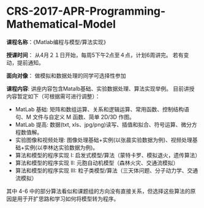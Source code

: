 # CRS-2017-APR-Programming-Mathematical-Model

**课程名称**：《Matlab编程与模型/算法实现》

**授课时间**： 从4月２１日开始，每周5下午2点至４点，计划6周讲完。 若有变动，提前通知。

**面向对像**： 做模拟和数据处理的同学可选择性参加

**课程内容**: 讲座内容包含Matalb基础、实验数据处理、算法实现举例。 目前讲授内容暂定如下（可根据需可进行调整）：

* MatLab 基础: 矩阵和数组运算、关系和逻辑运算、常用函数、控制结构语句、M 文件与自定义 M 函数、简单 2D/3D 作图。
* MatLab 提高: 数据(txt, xls、jpg/png)读写、插值和拟合、符号运算、微分方程数值解。
* 实验图像和视频处理: 图像处理基础+实例(以张晨实验数据为例)、视频处理基础+实例(以李林达实验数据为例)。
* 算法和模型的程序实现   I: 启发式模型/算法（蒙特卡罗、模拟退火，遗传算法）
* 算法和模型的程序实现  II: 元胞自动机模型（森林火灾、交通流模拟）
* 算法和模型的程序实现 III: 粒子类模型/算法（三天体问题、分子动力学、交通流模拟）

其中 4-6 中的部分算法看似和课题组的方向没有直接关系，但选择这些算法的原因是用于开扩思路和学习如何将模型转为程序。
